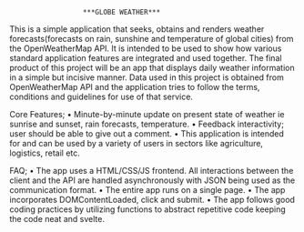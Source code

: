                      ***GLOBE WEATHER***
This is a simple application that seeks, obtains and renders weather forecasts(forecasts on rain, sunshine and temperature of global cities) from the OpenWeatherMap API. It is intended to be used to show how various standard application features are integrated and used together. 
The final product of this project will be an app that displays daily weather information in a simple but incisive manner.
Data used in this project is obtained from OpenWeatherMap API and the application tries to follow the terms, conditions and guidelines for use of that service.


Core Features;
    • Minute-by-minute update on present state of weather ie sunrise and sunset, rain forecasts, temperature.
    • Feedback interactivity; user should be able to give out a comment.
    • This application is intended for and can be used by a variety of users in sectors like agriculture, logistics, retail etc.


FAQ;
    • The app uses a HTML/CSS/JS frontend. All interactions between the client and the API are handled asynchronously with JSON being used as the communication format.
    • The entire app runs on a single page. 
    • The app incorporates DOMContentLoaded, click and submit. 
    • The app follows good coding practices by utilizing functions to abstract repetitive code keeping the code neat and svelte. 
